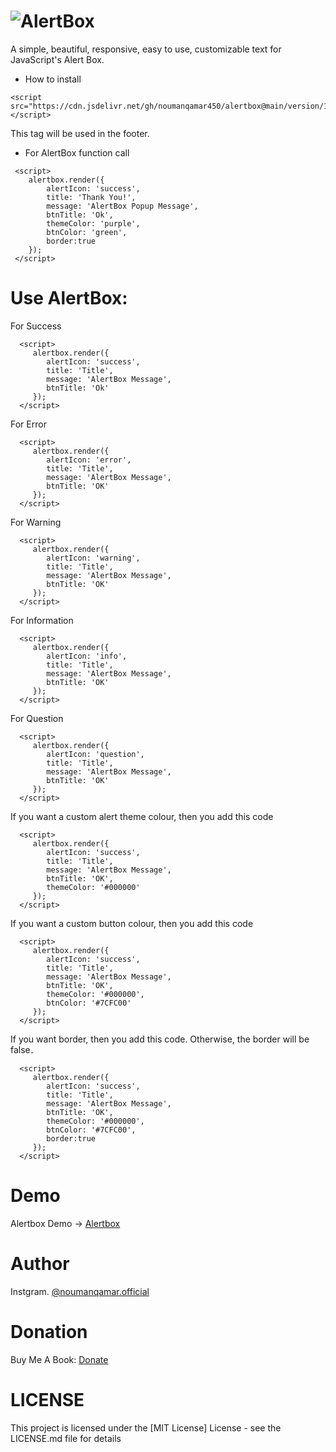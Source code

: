 
# ![AlertBox](https://github.com/simple-alertbox/alertbox/blob/main/alert.png)
A simple, beautiful, responsive, easy to use, customizable text for JavaScript's Alert Box.
* How to install

```
<script src="https://cdn.jsdelivr.net/gh/noumanqamar450/alertbox@main/version/1.0.2/alertbox.min.js"></script>
```
This tag will be used in the footer.

* For AlertBox function call

```
 <script>
    alertbox.render({
        alertIcon: 'success',
        title: 'Thank You!',
        message: 'AlertBox Popup Message',
        btnTitle: 'Ok',
        themeColor: 'purple',
        btnColor: 'green',
        border:true
    });
 </script>
```
# Use AlertBox:
For Success
```
  <script>
     alertbox.render({
        alertIcon: 'success',
        title: 'Title',
        message: 'AlertBox Message',
        btnTitle: 'Ok'
     });
  </script>
```
For Error
```
  <script>
     alertbox.render({
        alertIcon: 'error',
        title: 'Title',
        message: 'AlertBox Message',
        btnTitle: 'OK'
     });
  </script>
```
For Warning
```
  <script>
     alertbox.render({
        alertIcon: 'warning',
        title: 'Title',
        message: 'AlertBox Message',
        btnTitle: 'OK'
     });
  </script>
```
For Information
```
  <script>
     alertbox.render({
        alertIcon: 'info',
        title: 'Title',
        message: 'AlertBox Message',
        btnTitle: 'OK'
     });
  </script>
```
For Question
```
  <script>
     alertbox.render({
        alertIcon: 'question',
        title: 'Title',
        message: 'AlertBox Message',
        btnTitle: 'OK'
     });
  </script>
```
If you want a custom alert theme colour, then you add this code
```
  <script>
     alertbox.render({
        alertIcon: 'success',
        title: 'Title',
        message: 'AlertBox Message',
        btnTitle: 'OK',
        themeColor: '#000000'
     });
  </script>
```
If you want a custom button colour, then you add this code
```
  <script>
     alertbox.render({
        alertIcon: 'success',
        title: 'Title',
        message: 'AlertBox Message',
        btnTitle: 'OK',
        themeColor: '#000000',
        btnColor: '#7CFC00'
     });
  </script>
```
If you want border, then you add this code. Otherwise, the border will be false۔
```
  <script>
     alertbox.render({
        alertIcon: 'success',
        title: 'Title',
        message: 'AlertBox Message',
        btnTitle: 'OK',
        themeColor: '#000000',
        btnColor: '#7CFC00',
        border:true
     });
  </script>
```
 
 # Demo
 Alertbox Demo -> [Alertbox](https://alertbox.js.org)
 
 # Author
 Instgram. [@noumanqamar.official](https://www.instagram.com/noumanqamar.official/)
 
 # Donation
 Buy Me A Book: [Donate](https://www.buymeacoffee.com/antech)
 
 # LICENSE
 This project is licensed under the [MIT License] License - see the LICENSE.md file for details
